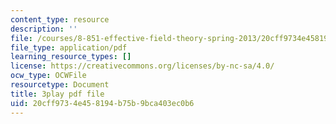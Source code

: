 ```yaml
---
content_type: resource
description: ''
file: /courses/8-851-effective-field-theory-spring-2013/20cff9734e458194b75b9bca403ec0b6_DdnXB0Fa3gQ.pdf
file_type: application/pdf
learning_resource_types: []
license: https://creativecommons.org/licenses/by-nc-sa/4.0/
ocw_type: OCWFile
resourcetype: Document
title: 3play pdf file
uid: 20cff973-4e45-8194-b75b-9bca403ec0b6
---
```

